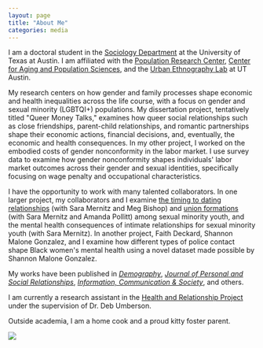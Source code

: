 ```yaml
---
layout: page
title: "About Me"
categories: media
---
```


I am a doctoral student in the [Sociology Department](https://liberalarts.utexas.edu/sociology/gradstudents/fh5495) at the University of Texas at Austin. I am affiliated with the [Population Research Center](https://liberalarts.utexas.edu/prc/gradstudents/fh5495), [Center for Aging and Population Sciences](https://liberalarts.utexas.edu/caps/people/), and the [Urban Ethnography Lab](https://sites.utexas.edu/ethnolab/people/fellows/) at UT Austin. 

My research centers on how gender and family processes shape economic and health inequalities across the life course, with a focus on gender and sexual minority (LGBTQI+) populations. My dissertation project, tentatively titled "Queer Money Talks," examines how queer social relationships such as close friendships, parent-child relationships, and romantic partnerships shape their economic actions, financial decisions, and, eventually, the economic and health consequences. In my other project, I worked on the embodied costs of gender nonconformity in the labor market. I use survey data to examine how gender nonconformity shapes individuals' labor market outcomes across their gender and sexual identities, specifically focusing on wage penalty and occupational characteristics. 

I have the opportunity to work with many talented collaborators. In one larger project, my collaborators and I examine [the timing to dating relationships](https://journals.sagepub.com/doi/10.1177/02654075231185763) (with Sara Mernitz and Meg Bishop) and [union formations](https://doi.org/10.1215/00703370-11380562) (with Sara Mernitz and Amanda Pollitt) among sexual minority youth, and the mental health consequences of intimate relationships for sexual minority youth (with Sara Mernitz). In another project, Faith Deckard, Shannon Malone Gonzalez, and I examine how different types of police contact shape Black women's mental health using a novel dataset made possible by Shannon Malone Gonzalez.

My works have been published in [*Demography*](https://doi.org/10.1215/00703370-11380562), [*Journal of Personal and Social Relationships*](https://journals.sagepub.com/doi/10.1177/02654075231185763), [*Information, Communication & Society*](https://www.tandfonline.com/doi/abs/10.1080/1369118X.2019.1657161?journalCode=rics20), and others.

I am currently a research assistant in the [Health and Relationship Project](https://liberalarts.utexas.edu/health-relationships-lab/) under the supervision of Dr. Deb Umberson. 

Outside academia, I am a home cook and a proud kitty foster parent.

![](https://jaimehsu.github.io/photo.jpg) 
